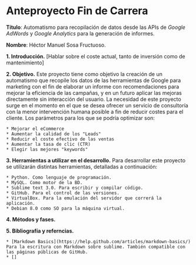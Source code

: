 #		Anteproyecto Fin de Carrera

**Título**: Automatismo para recopilación de datos desde las APIs de *Google AdWords* y *Google Analytics* para la generación de informes.

**Nombre**: Héctor Manuel Sosa Fructuoso.

**1. Introducción.** [Hablar sobre el coste actual, tanto de inversión como de mantenimiento]

**2. Objetivo.** Este proyecto tiene como objetivo la creación de un automatismo que recopile los datos de las herramientas de Google para marketing con el fin de elaborar un informe con recomendaciones para mejorar la eficiencia de las campañas, y en un futuro aplicar las mejoras directamente sin interacción del usuario.
La necesidad de este proyecto surge en el momento en el que se desea ofrecer un servicio de consultoría con la menor intervención humana posible a fin de reducir costes para el cliente.
Los parámetros para los que se podría optimizar son:

	* Mejorar el eCommerce
	* Aumentar la calidad de los "Leads"
	* Reducir el coste efectivo de las ventas
	* Aumentar la tasa de clic (CTR)
	* Elegir las mejores "keywords"

**3. Herramientas a utilizar en el desarrollo.** Para desarrollar este proyecto se utilizarán distintas herramientas, detalladas a continuación:

	* Python. Como lenguaje de programación.
	* MySQL. Como motor de la BD.
	* Sublime text 3.0. Para escribir y compilar código.
	* GitHub. Para el control de las versiones.
	* VirtualBox. Para la emulación del servidor que correrá la aplicación.
	* Debian 8.0 como SO para la máquina virtual.

**4. Métodos y fases.** 

**5. Bibliografía y referncias.**
	
	* [Markdown Basics](https://help.github.com/articles/markdown-basics/) Para la escritura con Markdown sobre sublime. También compatible con las páginas públicas de GitHub.
	* []